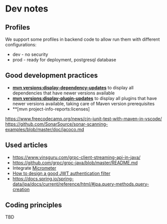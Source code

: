 # Dev notes

## Profiles
We support some profiles in backend code to allow run them with different configurations:
- dev - no security
- prod - ready for deployment, postgresql database

## Good development practices

- **[mvn versions:display-dependency-updates](https://www.mojohaus.org/versions-maven-plugin/display-dependency-updates-mojo.html)** to display all dependencies that have newer versions available
- **[mvn versions:display-plugin-updates](https://www.mojohaus.org/versions-maven-plugin/display-plugin-updates-mojo.html)** to display all plugins that have newer versions available, taking care of Maven version prerequisites
- **[mvn project-info-reports:licenses]

<https://www.freecodecamp.org/news/cjn-junit-test-with-maven-in-vscode/>
https://github.com/SonarSource/sonar-scanning-examples/blob/master/doc/jacoco.md


## Used articles
- https://www.vinsguru.com/grpc-client-streaming-api-in-java/
- https://github.com/grpc/grpc-java/blob/master/README.md
- Integrate [Micrometer](https://developer.ibm.com/technologies/java/tutorials/monitor-spring-boot-microservices/)
- [How to design a good JWT authentication filter](https://stackoverflow.com/questions/41975045/how-to-design-a-good-jwt-authentication-filter)
- https://docs.spring.io/spring-data/jpa/docs/current/reference/html/#jpa.query-methods.query-creation

## Coding principles
TBD
